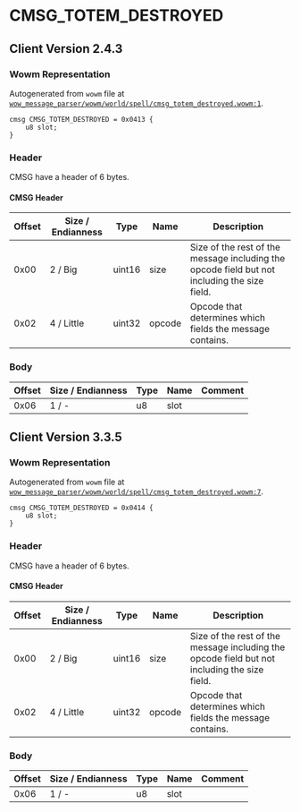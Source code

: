 # CMSG_TOTEM_DESTROYED

## Client Version 2.4.3

### Wowm Representation

Autogenerated from `wowm` file at [`wow_message_parser/wowm/world/spell/cmsg_totem_destroyed.wowm:1`](https://github.com/gtker/wow_messages/tree/main/wow_message_parser/wowm/world/spell/cmsg_totem_destroyed.wowm#L1).
```rust,ignore
cmsg CMSG_TOTEM_DESTROYED = 0x0413 {
    u8 slot;
}
```
### Header

CMSG have a header of 6 bytes.

#### CMSG Header

| Offset | Size / Endianness | Type   | Name   | Description |
| ------ | ----------------- | ------ | ------ | ----------- |
| 0x00   | 2 / Big           | uint16 | size   | Size of the rest of the message including the opcode field but not including the size field.|
| 0x02   | 4 / Little        | uint32 | opcode | Opcode that determines which fields the message contains.|

### Body

| Offset | Size / Endianness | Type | Name | Comment |
| ------ | ----------------- | ---- | ---- | ------- |
| 0x06 | 1 / - | u8 | slot |  |

## Client Version 3.3.5

### Wowm Representation

Autogenerated from `wowm` file at [`wow_message_parser/wowm/world/spell/cmsg_totem_destroyed.wowm:7`](https://github.com/gtker/wow_messages/tree/main/wow_message_parser/wowm/world/spell/cmsg_totem_destroyed.wowm#L7).
```rust,ignore
cmsg CMSG_TOTEM_DESTROYED = 0x0414 {
    u8 slot;
}
```
### Header

CMSG have a header of 6 bytes.

#### CMSG Header

| Offset | Size / Endianness | Type   | Name   | Description |
| ------ | ----------------- | ------ | ------ | ----------- |
| 0x00   | 2 / Big           | uint16 | size   | Size of the rest of the message including the opcode field but not including the size field.|
| 0x02   | 4 / Little        | uint32 | opcode | Opcode that determines which fields the message contains.|

### Body

| Offset | Size / Endianness | Type | Name | Comment |
| ------ | ----------------- | ---- | ---- | ------- |
| 0x06 | 1 / - | u8 | slot |  |

